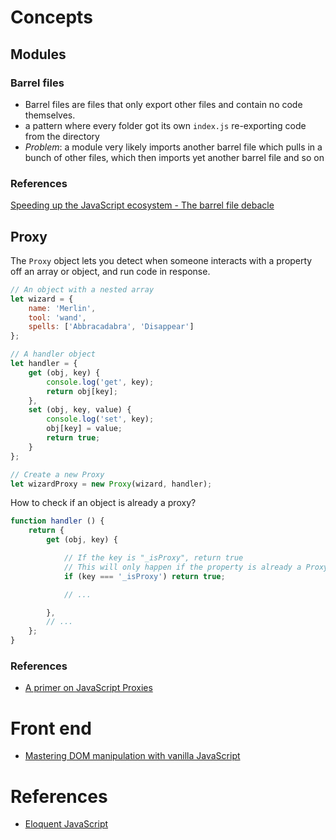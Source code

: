 # Concepts
## Modules
### Barrel files
- Barrel files are files that only export other files and contain no code themselves.
- a pattern where every folder got its own `index.js` re-exporting code from the directory
- *Problem*: a module very likely imports another barrel file which pulls in a bunch of other files, which then imports yet another barrel file and so on
### References
[Speeding up the JavaScript ecosystem - The barrel file debacle](https://marvinh.dev/blog/speeding-up-javascript-ecosystem-part-7/)

## Proxy
The `Proxy` object lets you detect when someone interacts with a property off an array or object, and run code in response.

```javascript
// An object with a nested array
let wizard = {
	name: 'Merlin',
	tool: 'wand',
	spells: ['Abbracadabra', 'Disappear']
};

// A handler object
let handler = {
	get (obj, key) {
		console.log('get', key);
		return obj[key];
	},
	set (obj, key, value) {
		console.log('set', key);
		obj[key] = value;
		return true;
	}
};

// Create a new Proxy
let wizardProxy = new Proxy(wizard, handler);
```

How to check if an object is already a proxy?

```javascript
function handler () {
	return {
		get (obj, key) {

			// If the key is "_isProxy", return true
			// This will only happen if the property is already a Proxy
			if (key === '_isProxy') return true;

			// ...

		},
		// ...
	};
}
```
### References
- [A primer on JavaScript Proxies](https://gomakethings.com/a-primer-on-javascript-proxies/)

# Front end
- [Mastering DOM manipulation with vanilla JavaScript](https://phuoc.ng/collection/html-dom/)

# References
- [Eloquent JavaScript](https://eloquentjavascript.net/)
